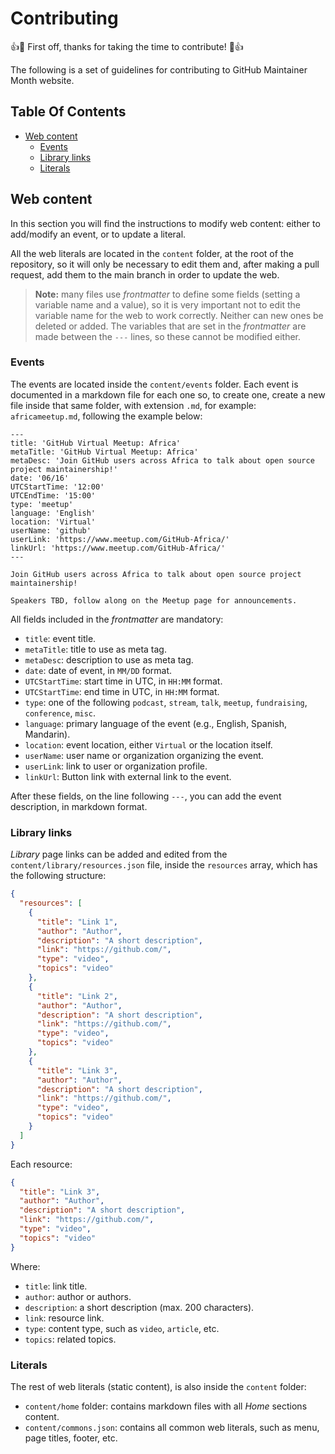 # Contributing

:+1::tada: First off, thanks for taking the time to contribute! :tada::+1:

The following is a set of guidelines for contributing to GitHub Maintainer Month website.

## Table Of Contents

- [Web content](#web-content)
  - [Events](#events)
  - [Library links](#library-links)
  - [Literals](#literals)

## Web content

In this section you will find the instructions to modify web content: either to add/modify an event, or to update a literal.

All the web literals are located in the `content` folder, at the root of the repository, so it will only be necessary to edit them and, after making a pull request, add them to the main branch in order to update the web.

> **Note:** many files use _frontmatter_ to define some fields (setting a variable name and a value), so it is very important not to edit the variable name for the web to work correctly. Neither can new ones be deleted or added. The variables that are set in the _frontmatter_ are made between the `---` lines, so these cannot be modified either.

### Events

The events are located inside the `content/events` folder. Each event is documented in a markdown file for each one so, to create one, create a new file inside that same folder, with extension `.md`, for example: `africameetup.md`, following the example below:

```
---
title: 'GitHub Virtual Meetup: Africa'
metaTitle: 'GitHub Virtual Meetup: Africa'
metaDesc: 'Join GitHub users across Africa to talk about open source project maintainership!'
date: '06/16'
UTCStartTime: '12:00'
UTCEndTime: '15:00'
type: 'meetup'
language: 'English'
location: 'Virtual'
userName: 'github'
userLink: 'https://www.meetup.com/GitHub-Africa/'
linkUrl: 'https://www.meetup.com/GitHub-Africa/'
---

Join GitHub users across Africa to talk about open source project maintainership!

Speakers TBD, follow along on the Meetup page for announcements.
```

All fields included in the _frontmatter_ are mandatory:

- `title`: event title.
- `metaTitle`: title to use as meta tag.
- `metaDesc`: description to use as meta tag.
- `date`: date of event, in `MM/DD` format.
- `UTCStartTime`: start time in UTC, in `HH:MM` format.
- `UTCStartTime`: end time in UTC, in `HH:MM` format.
- `type`: one of the following `podcast`, `stream`, `talk`, `meetup`, `fundraising`, `conference`, `misc`.
- `language`: primary language of the event (e.g., English, Spanish, Mandarin).
- `location`: event location, either `Virtual` or the location itself.
- `userName`: user name or organization organizing the event.
- `userLink`: link to user or organization profile.
- `linkUrl`: Button link with external link to the event.

After these fields, on the line following `---`, you can add the event description, in markdown format.

### Library links

_Library_ page links can be added and edited from the `content/library/resources.json` file, inside the `resources` array, which has the following structure:

```json
{
  "resources": [
    {
      "title": "Link 1",
      "author": "Author",
      "description": "A short description",
      "link": "https://github.com/",
      "type": "video",
      "topics": "video"
    },
    {
      "title": "Link 2",
      "author": "Author",
      "description": "A short description",
      "link": "https://github.com/",
      "type": "video",
      "topics": "video"
    },
    {
      "title": "Link 3",
      "author": "Author",
      "description": "A short description",
      "link": "https://github.com/",
      "type": "video",
      "topics": "video"
    }
  ]
}
```

Each resource:

```json
{
  "title": "Link 3",
  "author": "Author",
  "description": "A short description",
  "link": "https://github.com/",
  "type": "video",
  "topics": "video"
}
```

Where:

- `title`: link title.
- `author`: author or authors.
- `description`: a short description (max. 200 characters).
- `link`: resource link.
- `type`: content type, such as `video`, `article`, etc.
- `topics`: related topics.

### Literals

The rest of web literals (static content), is also inside the `content` folder:

- `content/home` folder: contains markdown files with all _Home_ sections content.
- `content/commons.json`: contains all common web literals, such as menu, page titles, footer, etc.
